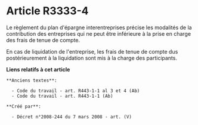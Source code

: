 # Article R3333-4

Le règlement du plan d'épargne interentreprises précise les modalités de la contribution des entreprises qui ne peut être
inférieure à la prise en charge des frais de tenue de compte.

En cas de liquidation de l'entreprise, les frais de tenue de compte dus postérieurement à la liquidation sont mis à la charge
des participants.

**Liens relatifs à cet article**

	**Anciens textes**:

	  - Code du travail - art. R443-1-1 al 3 et 4 (Ab)
	  - Code du travail - art. R443-1-1 (Ab)

	**Créé par**:

	  - Décret n°2008-244 du 7 mars 2008 - art. (V)

